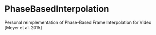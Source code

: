 # PhaseBasedInterpolation
Personal reimplementation of Phase-Based Frame Interpolation for Video [Meyer et al. 2015]
